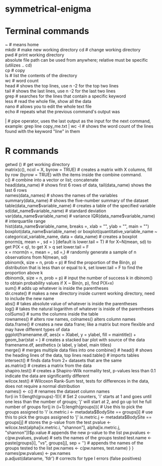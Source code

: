 # symmetrical-enigma

# Terminal commands 
~ # means home  
mkdir # make new working directory
cd # change working directory  
pwd # print working directory   
absolute file path can be used from anywhere; relative must be specific (utilizes .. cd)  
cp # copy   
ls # list the contents of the directory   
wc # word count   
head # shows the top lines, use n -2 for the top two lines     
tail # shows the last lines, use n -2 for the last two lines     
grep # searches for the lines that contain a specific keyword     
less # read the whole file, show all the data   
nano # allows you to edit the whole text file  
echo # repeats what the previous command's output was

| # pipe operator, uses the last output as the input for the next command, example: grep line copy_me.txt | wc -l # shows the word count of the lines found with the keyword "line" in them



# R commands
getwd () # get working directory   
matrix(c(), ncol = X, byrow = TRUE) # creates a matrix with X columns, fill by row (byrow = TRUE) with the items inside the combine command.  
c() # combine into a vector or list; concatenate   
head(data_name)  # shows first 6 rows of data, tail(data_name) shows the last 6 rows   
names(data_names) # shows the names of the variables  
summary(data_name) # shows the five-number summary of the dataset   
table(data_name$variable_name) # creates a table of the specified variable   
sd(dat_name$variable_name) # standard deviation   
var(data_name$variable_name) # variance  
IQR(data_name$variable_name)  # interquartile range   
hist(data_name$variable_name, breaks =, xlab = "", ylab = "", main = "")
boxplot(data_name$variable_name) or boxplot(quantitative_variable_name ~ categorical_variable_name, data = data_name) # creates a boxplot  
pnorm(q, mean = , sd = ) [default is lower.tail = T) # for X~N(mean, sd) to get P(X < q), to get X > q set lower.tail = F  
x = rnorm(n =, mean = , sd =,) # randomly generate a sample of n observations from N(mean, sd)  
pbinom(k, size = n, prob = p) # find the proportion of the Bin(n, p) distribution that is less than or equal to k, set lower.tail = F to find the proportion above k  
dbinom(k, size = n, prob = p) # input the number of success k in dbinom() to obtain probability values if X ~ Bin(n, p), find P(X=x)  
sum() # adds up whatever is inside the parentheses  
dir.create() # makes a new directory inside current working directory, need to include the new name   
abs() # takes absolute value of whatever is inside the parentheses  
log() # takes the natural logarithm of whatever is inside of the parentheses  
colSums() # sums the columns inside the table   
rownames() # alters row names, colnames() alters column names   
data.frame() # creates a new data frane; like a matrix but more flexible and may have different types of data   
ggplot(framename.df, aes(x = Xlabel, y = ylabel, fill = maintitle)) + geom_bar(stat = ) # creates a stacked bar plot with source of the data framename.df, aesthetics (x label, y label, main titles)   
merge() # merges multiple data files into one 
combine() # 
head() # shows the heading lines of the data, top lines
read.table() # imports tables   
intersect() # finds data from 2+ datasets that are the same   
as.matrix() # creates a matrix from the data   
shapiro.test() # creates a Shapiro-Wilk normality test, p-values less than 0.1 indicate the data are significantly different   
wilcox.test() # Wilcoxon Rank-Sum test, tests for differences in the data, does not require a normal distribution   
names() <- c() # renames the dataset column names     
for(i in 1:(length(groups)-1)){ # Set 2 counters, 'i' starts at 1 and goes until one less than the number of groups; 'j' will start at 2, and go up tot he full number of groups
  for(j in (i+1):length(groups)){
    # Use this to pick the groups assigned to 'i' 
    ix.metric.i <- metadata$BodySite == groups[i]
    # use this to pick the groups assigned to 'j'
    ix.metric.j <- metadata$BodySite == groups[j]
    # stores the p-value from the test 
    pvalue <- wilcox.test(alpha[ix.metric.i, "shannon"],
                          alpha[ix.metric.j, "shannon"])$p.value
    # appends the new p-value to the list 
    pw.pvalues <- c(pw.pvalues, pvalue)
    # sets the names of the groups tested
    test.name <- paste(groups[i], "_vs_", groups[j], sep = '')
    # appends the names of the groups tested to the list 
    pw.names <- c(pw.names, test.name)
  }
}
names(pw.pvalues) <- pw.names  
p.adjust(dataname, 'fdr') # corrects for type I errors (false positives)






